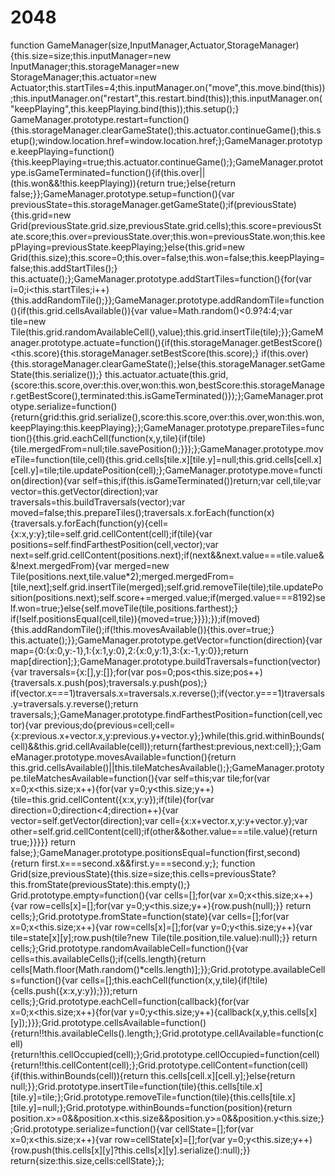 # 2048
function GameManager(size,InputManager,Actuator,StorageManager){this.size=size;this.inputManager=new InputManager;this.storageManager=new StorageManager;this.actuator=new Actuator;this.startTiles=4;this.inputManager.on("move",this.move.bind(this));this.inputManager.on("restart",this.restart.bind(this));this.inputManager.on("keepPlaying",this.keepPlaying.bind(this));this.setup();}
GameManager.prototype.restart=function(){this.storageManager.clearGameState();this.actuator.continueGame();this.setup();window.location.href=window.location.href;};GameManager.prototype.keepPlaying=function(){this.keepPlaying=true;this.actuator.continueGame();};GameManager.prototype.isGameTerminated=function(){if(this.over||(this.won&&!this.keepPlaying)){return true;}else{return false;}};GameManager.prototype.setup=function(){var previousState=this.storageManager.getGameState();if(previousState){this.grid=new Grid(previousState.grid.size,previousState.grid.cells);this.score=previousState.score;this.over=previousState.over;this.won=previousState.won;this.keepPlaying=previousState.keepPlaying;}else{this.grid=new Grid(this.size);this.score=0;this.over=false;this.won=false;this.keepPlaying=false;this.addStartTiles();}
this.actuate();};GameManager.prototype.addStartTiles=function(){for(var i=0;i<this.startTiles;i++){this.addRandomTile();}};GameManager.prototype.addRandomTile=function(){if(this.grid.cellsAvailable()){var value=Math.random()<0.9?4:4;var tile=new Tile(this.grid.randomAvailableCell(),value);this.grid.insertTile(tile);}};GameManager.prototype.actuate=function(){if(this.storageManager.getBestScore()<this.score){this.storageManager.setBestScore(this.score);}
if(this.over){this.storageManager.clearGameState();}else{this.storageManager.setGameState(this.serialize());}
this.actuator.actuate(this.grid,{score:this.score,over:this.over,won:this.won,bestScore:this.storageManager.getBestScore(),terminated:this.isGameTerminated()});};GameManager.prototype.serialize=function(){return{grid:this.grid.serialize(),score:this.score,over:this.over,won:this.won,keepPlaying:this.keepPlaying};};GameManager.prototype.prepareTiles=function(){this.grid.eachCell(function(x,y,tile){if(tile){tile.mergedFrom=null;tile.savePosition();}});};GameManager.prototype.moveTile=function(tile,cell){this.grid.cells[tile.x][tile.y]=null;this.grid.cells[cell.x][cell.y]=tile;tile.updatePosition(cell);};GameManager.prototype.move=function(direction){var self=this;if(this.isGameTerminated())return;var cell,tile;var vector=this.getVector(direction);var traversals=this.buildTraversals(vector);var moved=false;this.prepareTiles();traversals.x.forEach(function(x){traversals.y.forEach(function(y){cell={x:x,y:y};tile=self.grid.cellContent(cell);if(tile){var positions=self.findFarthestPosition(cell,vector);var next=self.grid.cellContent(positions.next);if(next&&next.value===tile.value&&!next.mergedFrom){var merged=new Tile(positions.next,tile.value*2);merged.mergedFrom=[tile,next];self.grid.insertTile(merged);self.grid.removeTile(tile);tile.updatePosition(positions.next);self.score+=merged.value;if(merged.value===8192)self.won=true;}else{self.moveTile(tile,positions.farthest);}
if(!self.positionsEqual(cell,tile)){moved=true;}}});});if(moved){this.addRandomTile();if(!this.movesAvailable()){this.over=true;}
this.actuate();}};GameManager.prototype.getVector=function(direction){var map={0:{x:0,y:-1},1:{x:1,y:0},2:{x:0,y:1},3:{x:-1,y:0}};return map[direction];};GameManager.prototype.buildTraversals=function(vector){var traversals={x:[],y:[]};for(var pos=0;pos<this.size;pos++){traversals.x.push(pos);traversals.y.push(pos);}
if(vector.x===1)traversals.x=traversals.x.reverse();if(vector.y===1)traversals.y=traversals.y.reverse();return traversals;};GameManager.prototype.findFarthestPosition=function(cell,vector){var previous;do{previous=cell;cell={x:previous.x+vector.x,y:previous.y+vector.y};}while(this.grid.withinBounds(cell)&&this.grid.cellAvailable(cell));return{farthest:previous,next:cell};};GameManager.prototype.movesAvailable=function(){return this.grid.cellsAvailable()||this.tileMatchesAvailable();};GameManager.prototype.tileMatchesAvailable=function(){var self=this;var tile;for(var x=0;x<this.size;x++){for(var y=0;y<this.size;y++){tile=this.grid.cellContent({x:x,y:y});if(tile){for(var direction=0;direction<4;direction++){var vector=self.getVector(direction);var cell={x:x+vector.x,y:y+vector.y};var other=self.grid.cellContent(cell);if(other&&other.value===tile.value){return true;}}}}}
return false;};GameManager.prototype.positionsEqual=function(first,second){return first.x===second.x&&first.y===second.y;};
function Grid(size,previousState){this.size=size;this.cells=previousState?this.fromState(previousState):this.empty();}
Grid.prototype.empty=function(){var cells=[];for(var x=0;x<this.size;x++){var row=cells[x]=[];for(var y=0;y<this.size;y++){row.push(null);}}
return cells;};Grid.prototype.fromState=function(state){var cells=[];for(var x=0;x<this.size;x++){var row=cells[x]=[];for(var y=0;y<this.size;y++){var tile=state[x][y];row.push(tile?new Tile(tile.position,tile.value):null);}}
return cells;};Grid.prototype.randomAvailableCell=function(){var cells=this.availableCells();if(cells.length){return cells[Math.floor(Math.random()*cells.length)];}};Grid.prototype.availableCells=function(){var cells=[];this.eachCell(function(x,y,tile){if(!tile){cells.push({x:x,y:y});}});return cells;};Grid.prototype.eachCell=function(callback){for(var x=0;x<this.size;x++){for(var y=0;y<this.size;y++){callback(x,y,this.cells[x][y]);}}};Grid.prototype.cellsAvailable=function(){return!!this.availableCells().length;};Grid.prototype.cellAvailable=function(cell){return!this.cellOccupied(cell);};Grid.prototype.cellOccupied=function(cell){return!!this.cellContent(cell);};Grid.prototype.cellContent=function(cell){if(this.withinBounds(cell)){return this.cells[cell.x][cell.y];}else{return null;}};Grid.prototype.insertTile=function(tile){this.cells[tile.x][tile.y]=tile;};Grid.prototype.removeTile=function(tile){this.cells[tile.x][tile.y]=null;};Grid.prototype.withinBounds=function(position){return position.x>=0&&position.x<this.size&&position.y>=0&&position.y<this.size;};Grid.prototype.serialize=function(){var cellState=[];for(var x=0;x<this.size;x++){var row=cellState[x]=[];for(var y=0;y<this.size;y++){row.push(this.cells[x][y]?this.cells[x][y].serialize():null);}}
return{size:this.size,cells:cellState};};
